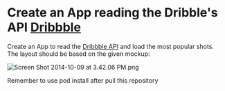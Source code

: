 # Create an App reading the Dribble's API [Dribbble](https://dribbble.com) #

Create an App to read the [Dribbble API](http://developer.dribbble.com/v1/) and load the most popular shots.
The layout should be based on the given mockup:

![Screen Shot 2014-10-09 at 3.42.06 PM.png](https://bitbucket.org/repo/bApLBb/images/3039998141-Screen%20Shot%202014-10-09%20at%203.42.06%20PM.png)


Remember to use pod install after pull this repository
